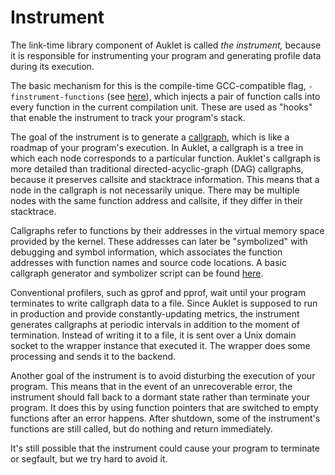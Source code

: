 # Instrument

The link-time library component of Auklet is called _the instrument,_ because it
is responsible for instrumenting your program and generating profile data during
its execution.

The basic mechanism for this is the compile-time GCC-compatible flag,
`-finstrument-functions` (see [here][1]), which injects a pair of function calls
into every function in the current compilation unit. These are used as "hooks"
that enable the instrument to track your program's stack.

[1]: https://gcc.gnu.org/onlinedocs/gcc-4.3.3/gcc/Code-Gen-Options.html

The goal of the instrument is to generate a [callgraph][2], which is like a
roadmap of your program's execution. In Auklet, a callgraph is a tree in
which each node corresponds to a particular function. Auklet's callgraph is more
detailed than traditional directed-acyclic-graph (DAG) callgraphs, because it
preserves callsite and stacktrace information. This means that a node in the
callgraph is not necessarily unique.  There may be multiple nodes with the same
function address and callsite, if they differ in their stacktrace.

[2]: https://en.wikipedia.org/wiki/Call_graph

Callgraphs refer to functions by their addresses in the virtual memory space
provided by the kernel. These addresses can later be "symbolized" with debugging
and symbol information, which associates the function addresses with function
names and source code locations. A basic callgraph generator and symbolizer
script can be found [here][3].

[3]: https://git.2f30.org/callgraph/files.html

Conventional profilers, such as gprof and pprof, wait until your program
terminates to write callgraph data to a file. Since Auklet is supposed to run in
production and provide constantly-updating metrics, the instrument generates
callgraphs at periodic intervals in addition to the moment of termination.
Instead of writing it to a file, it is sent over a Unix domain socket to the
wrapper instance that executed it. The wrapper does some processing and sends it
to the backend.

Another goal of the instrument is to avoid disturbing the execution of your
program. This means that in the event of an unrecoverable error, the instrument
should fall back to a dormant state rather than terminate your program. It does
this by using function pointers that are switched to empty functions after an
error happens. After shutdown, some of the instrument's functions are still
called, but do nothing and return immediately.

It's still possible that the instrument could cause your program to terminate or
segfault, but we try hard to avoid it.
